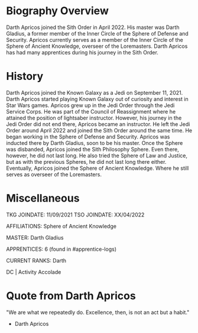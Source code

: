 # Biography Overview

Darth Apricos joined the Sith Order in April 2022.
His master was Darth Gladius, a former member of the Inner Circle of the Sphere of Defense and Security.
Apricos currently serves as a member of the Inner Circle of the Sphere of Ancient Knowledge, overseer of the Loremasters.
Darth Apricos has had many apprentices during his journey in the Sith Order.

# History

Darth Apricos joined the Known Galaxy as a Jedi on September 11, 2021.
Darth Apricos started playing Known Galaxy out of curiosity and interest in Star Wars games.
Apricos grew up in the Jedi Order through the Jedi Service Corps.
He was part of the Council of Reassignment where he attained the position of lightsaber instructor.
However, his journey in the Jedi Order did not end there, Apricos became an instructor.
He left the Jedi Order around April 2022 and joined the Sith Order around the same time.
He began working in the Sphere of Defense and Security.
Apricos was inducted there by Darth Gladius, soon to be his master.
Once the Sphere was disbanded, Apricos joined the Sith Philosophy Sphere.
Even there, however, he did not last long.
He also tried the Sphere of Law and Justice, but as with the previous Spheres, he did not last long there either.
Eventually, Apricos joined the Sphere of Ancient Knowledge.
Where he still serves as overseer of the Loremasters.

# Miscellaneous

TKG JOINDATE: 11/09/2021
TSO JOINDATE: XX/04/2022

AFFILIATIONS: Sphere of Ancient Knowledge

MASTER: Darth Gladius

APPRENTICES: 6 (found in #apprentice-logs)

CURRENT RANKS: Darth

DC | Activity Accolade

# Quote from Darth Apricos

"We are what we repeatedly do.
Excellence, then, is not an act but a habit."

- Darth Apricos
